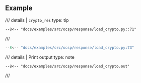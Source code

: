 ## Example

/// details | `crypto_res`
    type: tip
```
--8<-- "docs/examples/src/ocsp/response/load_crypto.py::71"
```
///

```python
--8<-- "docs/examples/src/ocsp/response/load_crypto.py:73"
```

/// details | Print output
    type: note
``` 
--8<-- "docs/examples/src/ocsp/response/load_crypto.out"
```
///